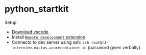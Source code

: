 # python_startkit

Setup
* [Download vscode](https://code.visualstudio.com/).
* Install [`Remote development` extension](https://marketplace.visualstudio.com/items?itemName=ms-vscode-remote.vscode-remote-extensionpack). 
* Connecto to dev server using ssh: `ssh root@r2-interview.eastus.azurecontainer.io` (password given verbally).
